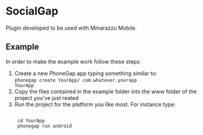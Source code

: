 SocialGap
=========

Plugin developed to be used with Mmarazzu Mobile.

Example
-------
In order to make the example work follow these steps:

1. Create a new PhoneGap app typing something similar to:<br/>
   <code>phonegap create YourApp/ com.whatever.yourapp YourApp</code><br/>
2. Copy the files contained in the example folder into the www folder of the project you've just reated<br/>
3. Run the project for the platform you like most. For instance type:<br/>
   <pre><code>
	cd YourApp
    phonegap run android
   </code></pre>
